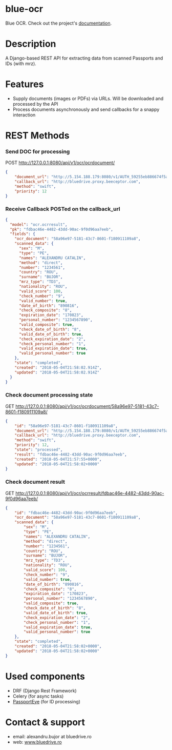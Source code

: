 # blue-ocr

Blue OCR. Check out the project's [documentation](http://alexandrubujor.github.io/blue-ocr/).

# Description

A Django-based REST API for extracting data from scanned Passports and IDs (with mrz).

# Features

* Supply documents (images or PDFs) via URLs. Will be downloaded and processed by the API
* Process documents asynchronously and send callbacks for a snappy interaction

# REST Methods

### Send DOC for processing

POST http://127.0.0.1:8080/api/v1/ocr/ocrdocument/

```json
{
    "document_url": "http://5.154.188.179:8080/v1/AUTH_59255eb886674f5a9fa9b71b3e30fc9c/alex2/alex-passport.pdf",
    "callback_url": "http://bluedrive.proxy.beeceptor.com",
    "method": "swift",
    "priority": 12
}
```

### Receive Callback POSTed on the callback_url

```json
{
  "model": "ocr.ocrresult",
  "pk": "fdbac46e-4482-43dd-90ac-9f0d96aa7eeb",
  "fields": {
    "ocr_document": "58a96e97-5181-43c7-8601-f180911109a8",
    "scanned_data": {
      "sex": "M",
      "type": "PE",
      "names": "ALEXANDRU CATALIN",
      "method": "direct",
      "number": "1234561",
      "country": "ROU",
      "surname": "BUJOR",
      "mrz_type": "TD3",
      "nationality": "ROU",
      "valid_score": 100,
      "check_number": "9",
      "valid_number": true,
      "date_of_birth": "890816",
      "check_composite": "8",
      "expiration_date": "170823",
      "personal_number": "1234567890",
      "valid_composite": true,
      "check_date_of_birth": "8",
      "valid_date_of_birth": true,
      "check_expiration_date": "2",
      "check_personal_number": "1",
      "valid_expiration_date": true,
      "valid_personal_number": true
    },
    "state": "completed",
    "created": "2018-05-04T21:58:02.914Z",
    "updated": "2018-05-04T21:58:02.914Z"
  }
}
```

### Check document processing state

GET http://127.0.0.1:8080/api/v1/ocr/ocrdocument/58a96e97-5181-43c7-8601-f180911109a8/

```json
{
    "id": "58a96e97-5181-43c7-8601-f180911109a8",
    "document_url": "http://5.154.188.179:8080/v1/AUTH_59255eb886674f5a9fa9b71b3e30fc9c/alex2/alex-passport.pdf",
    "callback_url": "http://bluedrive.proxy.beeceptor.com",
    "method": "swift",
    "priority": 12,
    "state": "processed",
    "result": "fdbac46e-4482-43dd-90ac-9f0d96aa7eeb",
    "created": "2018-05-04T21:57:55+0000",
    "updated": "2018-05-04T21:58:02+0000"
}
```

### Check document result

GET http://127.0.0.1:8080/api/v1/ocr/ocrresult/fdbac46e-4482-43dd-90ac-9f0d96aa7eeb/

```json
{
    "id": "fdbac46e-4482-43dd-90ac-9f0d96aa7eeb",
    "ocr_document": "58a96e97-5181-43c7-8601-f180911109a8",
    "scanned_data": {
        "sex": "M",
        "type": "PE",
        "names": "ALEXANDRU CATALIN",
        "method": "direct",
        "number": "1234561",
        "country": "ROU",
        "surname": "BUJOR",
        "mrz_type": "TD3",
        "nationality": "ROU",
        "valid_score": 100,
        "check_number": "9",
        "valid_number": true,
        "date_of_birth": "890816",
        "check_composite": "8",
        "expiration_date": "170823",
        "personal_number": "1234567890",
        "valid_composite": true,
        "check_date_of_birth": "8",
        "valid_date_of_birth": true,
        "check_expiration_date": "2",
        "check_personal_number": "1",
        "valid_expiration_date": true,
        "valid_personal_number": true
    },
    "state": "completed",
    "created": "2018-05-04T21:58:02+0000",
    "updated": "2018-05-04T21:58:02+0000"
}
```


# Used components

* DRF (Django Rest Framework)
* Celery (for async tasks)
* [PassportEye](https://github.com/konstantint/PassportEye) (for ID processing)

# Contact & support

* email: alexandru.bujor at bluedrive.ro
* web: www.bluedrive.ro







